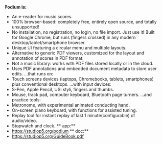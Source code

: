 **Podium is:**
- An e-reader for music scores.
- 100% browser-based: completely free, entirely open source, and totally unsupported!
- No installation, no registration, no login, no file import. Just use it!
Built for Google Chrome, but runs (fingers crossed) in any modern desktop/tablet/smartphone browser.
- Unique UI featuring a circular menu and multiple layouts.
- Alternative to generic PDF viewers, customized for the layout and annotation of scores in PDF format.
- Not a music library: works with PDF files stored locally or in the cloud. 
- Uses PDF annotations and embedded document metadata to store user edits.
...that runs on: 
- Touch screens devices (laptops, Chromebooks, tablets, smartphones) plus conventional desktops.
...with input devices:
- S-Pen, Apple Pencil, USI styli, fingers and thumbs.
- Mouse, track pad, computer keyboard, Bluetooth page turners.
...and  practice tools:
- Metronome, with experimental animated conducting hand.
- On-screen piano keyboard, with functions for assisted tuning.
- Replay tool for instant replay of last 1 minute(configurable) of audio/video.
- Stopwatch and clock.
** app:**
- https://studiop5.org/podium
** doc:**
- https://studiop5.org/GuideBook.pdf


